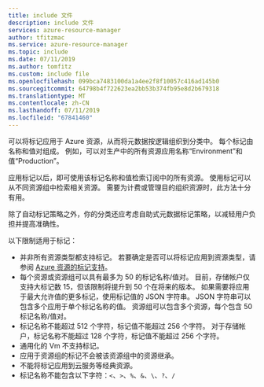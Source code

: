```yaml
---
title: include 文件
description: include 文件
services: azure-resource-manager
author: tfitzmac
ms.service: azure-resource-manager
ms.topic: include
ms.date: 07/11/2019
ms.author: tomfitz
ms.custom: include file
ms.openlocfilehash: 099bca7483100da1a4ee2f8f10057c416ad145b0
ms.sourcegitcommit: 64798b4f722623ea2bb53b374fb95e8d2b679318
ms.translationtype: MT
ms.contentlocale: zh-CN
ms.lasthandoff: 07/11/2019
ms.locfileid: "67841460"
---
```

可以将标记应用于 Azure 资源，从而将元数据按逻辑组织到分类中。 每个标记由名称和值对组成。 例如，可以对生产中的所有资源应用名称“Environment”和值“Production”。

应用标记以后，即可使用该标记名称和值检索订阅中的所有资源。 使用标记可以从不同资源组中检索相关资源。 需要为计费或管理目的组织资源时，此方法十分有用。

除了自动标记策略之外，你的分类还应考虑自助式元数据标记策略，以减轻用户负担并提高准确性。

以下限制适用于标记：

* 并非所有资源类型都支持标记。 若要确定是否可以将标记应用到资源类型，请参阅 [Azure 资源的标记支持](../articles/azure-resource-manager/tag-support.md)。
* 每个资源或资源组可以具有最多为 50 的标记名称/值对。 目前，存储帐户仅支持大标记数 15，但该限制将提升到 50 个在将来的版本。 如果需要将应用于最大允许值的更多标记，使用标记值的 JSON 字符串。 JSON 字符串可以包含多个应用于单个标记名称的值。 资源组可以包含多个资源，每个包含 50 标记名称/值对。
* 标记名称不能超过 512 个字符，标记值不能超过 256 个字符。 对于存储帐户，标记名称不能超过 128 个字符，标记值不能超过 256 个字符。
* 通用化的 Vm 不支持标记。
* 应用于资源组的标记不会被该资源组中的资源继承。
* 不能将标记应用到云服务等经典资源。
* 标记名称不能包含以下字符：`<`、`>`、`%`、`&`、`\`、`?`、`/`
